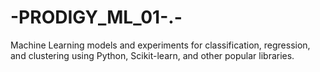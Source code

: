 # -PRODIGY_ML_01-.-
Machine Learning models and experiments for classification, regression, and clustering using Python, Scikit-learn, and other popular libraries.
